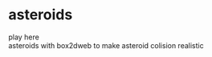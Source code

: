 # asteroids
play <a herf = 'https://gdor-11.github.io/asteroids/game.html'>here</a>
<br>
asteroids with box2dweb to  make asteroid colision realistic
